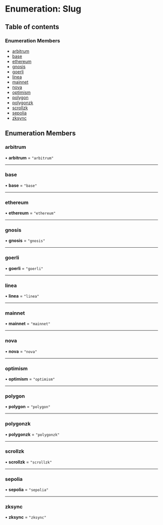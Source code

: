 # Enumeration: Slug

## Table of contents

### Enumeration Members

- [arbitrum](Slug.md#arbitrum)
- [base](Slug.md#base)
- [ethereum](Slug.md#ethereum)
- [gnosis](Slug.md#gnosis)
- [goerli](Slug.md#goerli)
- [linea](Slug.md#linea)
- [mainnet](Slug.md#mainnet)
- [nova](Slug.md#nova)
- [optimism](Slug.md#optimism)
- [polygon](Slug.md#polygon)
- [polygonzk](Slug.md#polygonzk)
- [scrollzk](Slug.md#scrollzk)
- [sepolia](Slug.md#sepolia)
- [zksync](Slug.md#zksync)

## Enumeration Members

### <a id="arbitrum" name="arbitrum"></a> arbitrum

• **arbitrum** = ``"arbitrum"``

___

### <a id="base" name="base"></a> base

• **base** = ``"base"``

___

### <a id="ethereum" name="ethereum"></a> ethereum

• **ethereum** = ``"ethereum"``

___

### <a id="gnosis" name="gnosis"></a> gnosis

• **gnosis** = ``"gnosis"``

___

### <a id="goerli" name="goerli"></a> goerli

• **goerli** = ``"goerli"``

___

### <a id="linea" name="linea"></a> linea

• **linea** = ``"linea"``

___

### <a id="mainnet" name="mainnet"></a> mainnet

• **mainnet** = ``"mainnet"``

___

### <a id="nova" name="nova"></a> nova

• **nova** = ``"nova"``

___

### <a id="optimism" name="optimism"></a> optimism

• **optimism** = ``"optimism"``

___

### <a id="polygon" name="polygon"></a> polygon

• **polygon** = ``"polygon"``

___

### <a id="polygonzk" name="polygonzk"></a> polygonzk

• **polygonzk** = ``"polygonzk"``

___

### <a id="scrollzk" name="scrollzk"></a> scrollzk

• **scrollzk** = ``"scrollzk"``

___

### <a id="sepolia" name="sepolia"></a> sepolia

• **sepolia** = ``"sepolia"``

___

### <a id="zksync" name="zksync"></a> zksync

• **zksync** = ``"zksync"``
